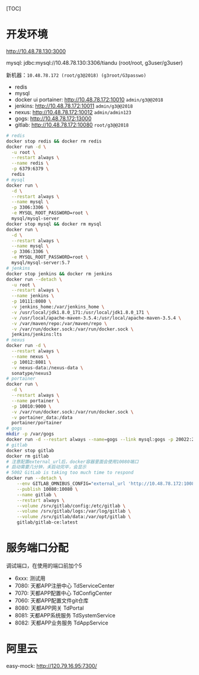 [TOC]

# 开发环境

http://10.48.78.130:3000

mysql: jdbc:mysql://10.48.78.130:3306/tiandu (root/root, g3user/g3user)

新机器：`10.48.78.172 (root/g3@2018) (g3root/G3passwo)`
- redis
- mysql
- docker ui portainer: http://10.48.78.172:10010 `admin/g3@@2018`
- jenkins: http://10.48.78.172:10011 `admin/g3@@2018`
- nexus: http://10.48.78.172:10012  `admin/admin123`
- gogs: http://10.48.78.172:13000
- gitlab: http://10.48.78.172:10080 `root/g3@@2018`
```bash
# redis
docker stop redis && docker rm redis
docker run -d \
  -u root \
  --restart always \
  --name redis \
  -p 6379:6379 \
  redis
# mysql
docker run \
  -d \
  --restart always \
  --name mysql \
  -p 3306:3306 \
  -e MYSQL_ROOT_PASSWORD=root \
  mysql/mysql-server
docker stop mysql && docker rm mysql
docker run \
  -d \
  --restart always \
  --name mysql \
  -p 3306:3306 \
  -e MYSQL_ROOT_PASSWORD=root \
  mysql/mysql-server:5.7
# jenkins
docker stop jenkins && docker rm jenkins
docker run --detach \
  -u root \
  --restart always \
  --name jenkins \
  -p 10111:8080 \
  -v jenkins_home:/var/jenkins_home \
  -v /usr/local/jdk1.8.0_171:/usr/local/jdk1.8.0_171 \
  -v /usr/local/apache-maven-3.5.4:/usr/local/apache-maven-3.5.4 \
  -v /var/maven/repo:/var/maven/repo \
  -v /var/run/docker.sock:/var/run/docker.sock \
  jenkins/jenkins:lts
# nexus
docker run -d \
  --restart always \
  --name nexus \
  -p 10012:8081 \
  -v nexus-data:/nexus-data \
  sonatype/nexus3
# portainer
docker run \
  -d \
  --restart always \
  --name portainer \
  -p 10010:9000 \
  -v /var/run/docker.sock:/var/run/docker.sock \
  -v portainer_data:/data
  portainer/portainer
# gogs
mkdir -p /var/gogs
docker run -d --restart always --name=gogs --link mysql:gogs -p 20022:22 -p 13000:3000 -v /var/gogs:/data gogs/gogs
# gitlab
docker stop gitlab
docker rm gitlab
# 注意配置external_url后，docker容器里面会使用10080端口
# 启动需要几分钟，未启动完毕，会显示
# 5002 GitLab is taking too much time to respond
docker run --detach \
    --env GITLAB_OMNIBUS_CONFIG="external_url 'http://10.48.78.172:10080/'; gitlab_rails['lfs_enabled'] = true;" \
    --publish 10080:10080 \
    --name gitlab \
    --restart always \
    --volume /srv/gitlab/config:/etc/gitlab \
    --volume /srv/gitlab/logs:/var/log/gitlab \
    --volume /srv/gitlab/data:/var/opt/gitlab \
    gitlab/gitlab-ce:latest

```

# 服务端口分配

调试端口，在使用的端口前加个5

- 6xxx: 测试用
- 7080: 天都APP注册中心 TdServiceCenter
- 7070: 天都APP配置中心 TdConfigCenter
- 7060: 天都APP配置文件git仓库
- 8080: 天都APP网关 TdPortal
- 8081: 天都APP系统服务 TdSystemService
- 8082: 天都APP业务服务 TdAppService



# 阿里云

easy-mock: http://120.79.16.95:7300/

